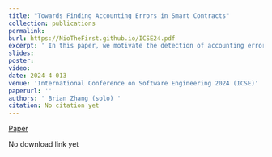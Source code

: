 ```yaml
---
title: "Towards Finding Accounting Errors in Smart Contracts"
collection: publications
permalink:
burl: https://NioTheFirst.github.io/ICSE24.pdf
excerpt: ' In this paper, we motivate the detection of accounting errors in smart contracts by introducing an automated tool which utilized refinement types for type checking. The tool outperforms current state-of-the-art tools.'
slides: 
poster: 
video: 
date: 2024-4-013
venue: 'International Conference on Software Engineering 2024 (ICSE)'
paperurl: ''
authors: ' Brian Zhang (solo) '
citation: No citation yet
---
```



[Paper](https://NioTheFirst.github.io/ICSE24.pdf)



No download link yet

  

